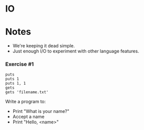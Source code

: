 # IO

# Notes

* We're keeping it dead simple. 
* Just enough I/O to experiment with other language features.

### Exercise #1

    puts
    puts 1
    puts 1, 1
    gets
    gets 'filename.txt'

Write a program to:
* Print "What is your name?"
* Accept a name
* Print "Hello, &lt;name&gt;"